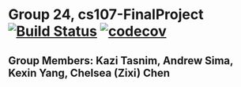 # Group 24, cs107-FinalProject [![Build Status](https://app.travis-ci.com/cs107-runtimeterror/cs107-FinalProject.svg?token=stMPL4xedtyEMYyN72oW&branch=milestone1b-dev)](https://app.travis-ci.com/cs107-runtimeterror/cs107-FinalProject) [![codecov](https://codecov.io/gh/cs107-runtimeterror/cs107-FinalProject/branch/main/graph/badge.svg?token=FF27EQ75ID)](https://codecov.io/gh/cs107-runtimeterror/cs107-FinalProject) 

## Group Members: Kazi Tasnim, Andrew Sima, Kexin Yang, Chelsea (Zixi) Chen
